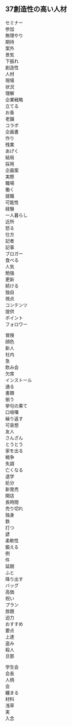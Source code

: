 ## 37創造性の高い人材

セミナー  
参加  
無理やり  
期待  
案外  
景気  
下振れ  
創造性  
人材  
現場  
状況  
理解  
企業戦略  
立てる  
お香  
老舗  
コラボ  
企画書  
作り  
残業  
あげく  
結局  
採用  
企画案  
実際  
職場  
働く  
就職  
可能性  
経験  
一人暮らし  
近所  
怒る  
仕方  
記者  
記事  
ブロガー  
食べる  
人気  
勉強  
更新  
続ける  
独自  
視点  
コンテンツ  
提供  
ポイント  
フォロワー



冒険  
顔色  
新人  
社内  
急  
飲み会  
欠席  
インストール  
通る  
書類  
揃う  
挙句の果て  
口喧嘩  
繰り返す  
可哀想  
友人  
さんざん  
とうとう  
家を出る  
戦争  
失調  
亡くなる  
退学  
処分  
新発売  
開店  
長時間  
売り切れ  
独身  
鉄  
打つ  
諺  
柔軟性  
鍛える  
例  
件  
延期  
ふと  
降り出す  
バッグ  
高価  
祝い  
プラン  
放題  
迫力  
おすすめ  
要点  
上達  
盗み  
殺人  
旦那



学生会  
会長  
人柄  
会  
纏まる  
材料  
浅草  
実  
入念
